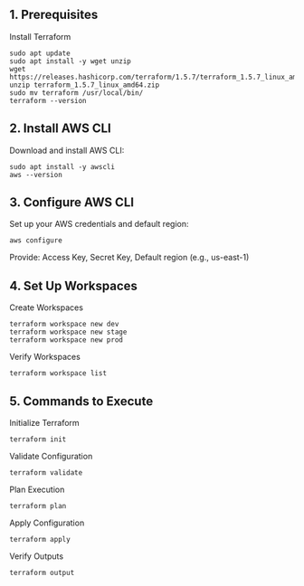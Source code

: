 ## 1. Prerequisites
Install Terraform
```
sudo apt update
sudo apt install -y wget unzip
wget https://releases.hashicorp.com/terraform/1.5.7/terraform_1.5.7_linux_amd64.zip
unzip terraform_1.5.7_linux_amd64.zip
sudo mv terraform /usr/local/bin/
terraform --version
```

## 2. Install AWS CLI
Download and install AWS CLI:
```
sudo apt install -y awscli
aws --version
```

## 3. Configure AWS CLI
Set up your AWS credentials and default region:
```
aws configure
```
Provide:
Access Key, 
Secret Key, 
Default region (e.g., us-east-1)


## 4. Set Up Workspaces
Create Workspaces
```
terraform workspace new dev
terraform workspace new stage
terraform workspace new prod
```

Verify Workspaces
```
terraform workspace list
```

## 5. Commands to Execute
Initialize Terraform
```
terraform init
```
Validate Configuration
```
terraform validate
```

Plan Execution
```
terraform plan
```

Apply Configuration
```
terraform apply
```

Verify Outputs
```
terraform output
```

